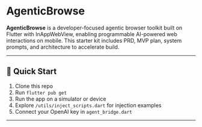 # AgenticBrowse

**AgenticBrowse** is a developer-focused agentic browser toolkit built on Flutter with InAppWebView, enabling programmable AI-powered web interactions on mobile. This starter kit includes PRD, MVP plan, system prompts, and architecture to accelerate build.

---

## 🚀 Quick Start

1. Clone this repo
2. Run `flutter pub get`
3. Run the app on a simulator or device
4. Explore `/utils/inject_scripts.dart` for injection examples
5. Connect your OpenAI key in `agent_bridge.dart`

---